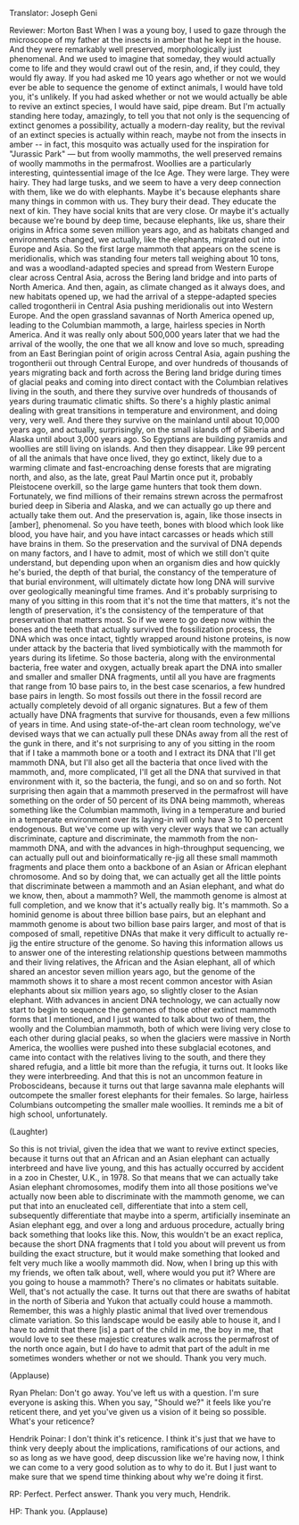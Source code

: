 

Translator: Joseph Geni

Reviewer: Morton Bast
When I was a young boy,
I used to gaze through the microscope of my father
at the insects in amber that he kept in the house.
And they were remarkably well preserved,
morphologically just phenomenal.
And we used to imagine that someday,
they would actually come to life
and they would crawl out of the resin,
and, if they could, they would fly away.
If you had asked me 10 years ago whether or not
we would ever be able to sequence the genome of extinct animals,
I would have told you, it&#39;s unlikely.
If you had asked whether or not we would actually be able
to revive an extinct species,
I would have said, pipe dream.
But I&#39;m actually standing here today, amazingly,
to tell you that not only is the sequencing
of extinct genomes a possibility, actually a modern-day reality,
but the revival of an extinct species is actually within reach,
maybe not from the insects in amber --
in fact, this mosquito was actually used
for the inspiration for &quot;Jurassic Park&quot; —
but from woolly mammoths, the well preserved remains
of woolly mammoths in the permafrost.
Woollies are a particularly interesting,
quintessential image of the Ice Age.
They were large. They were hairy.
They had large tusks, and we seem to have
a very deep connection with them, like we do with elephants.
Maybe it&#39;s because elephants share
many things in common with us.
They bury their dead. They educate the next of kin.
They have social knits that are very close.
Or maybe it&#39;s actually because we&#39;re bound by deep time,
because elephants, like us, share their origins in Africa
some seven million years ago,
and as habitats changed and environments changed,
we actually, like the elephants, migrated out
into Europe and Asia.
So the first large mammoth that appears on the scene
is meridionalis, which was standing four meters tall
weighing about 10 tons, and was a woodland-adapted species
and spread from Western Europe clear across Central Asia,
across the Bering land bridge
and into parts of North America.
And then, again, as climate changed as it always does,
and new habitats opened up,
we had the arrival of a steppe-adapted species
called trogontherii in Central Asia
pushing meridionalis out into Western Europe.
And the open grassland savannas of North America
opened up, leading to the Columbian mammoth,
a large, hairless species in North America.
And it was really only about 500,000 years later
that we had the arrival of the woolly,
the one that we all know and love so much,
spreading from an East Beringian point of origin
across Central Asia, again pushing the trogontherii
out through Central Europe,
and over hundreds of thousands of years
migrating back and forth across the Bering land bridge
during times of glacial peaks
and coming into direct contact
with the Columbian relatives living in the south,
and there they survive over hundreds of thousands of years
during traumatic climatic shifts.
So there&#39;s a highly plastic animal dealing with great transitions
in temperature and environment, and doing very, very well.
And there they survive on the mainland until about 10,000 years ago,
and actually, surprisingly, on the small islands off of Siberia
and Alaska until about 3,000 years ago.
So Egyptians are building pyramids
and woollies are still living on islands.
And then they disappear.
Like 99 percent of all the animals that have once lived,
they go extinct, likely due to a warming climate
and fast-encroaching dense forests
that are migrating north,
and also, as the late, great Paul Martin once put it,
probably Pleistocene overkill,
so the large game hunters that took them down.
Fortunately, we find millions of their remains
strewn across the permafrost buried deep
in Siberia and Alaska, and we can actually go up there
and actually take them out.
And the preservation is, again,
like those insects in [amber], phenomenal.
So you have teeth, bones with blood
which look like blood, you have hair,
and you have intact carcasses or heads
which still have brains in them.
So the preservation and the survival of DNA
depends on many factors, and I have to admit,
most of which we still don&#39;t quite understand,
but depending upon when an organism dies
and how quickly he&#39;s buried, the depth of that burial,
the constancy of the temperature of that burial environment,
will ultimately dictate how long DNA will survive
over geologically meaningful time frames.
And it&#39;s probably surprising to many of you
sitting in this room that it&#39;s not the time that matters,
it&#39;s not the length of preservation,
it&#39;s the consistency of the temperature of that preservation that matters most.
So if we were to go deep now within the bones
and the teeth that actually survived the fossilization process,
the DNA which was once intact, tightly wrapped
around histone proteins, is now under attack
by the bacteria that lived symbiotically with the mammoth
for years during its lifetime.
So those bacteria, along with the environmental bacteria,
free water and oxygen, actually break apart the DNA
into smaller and smaller and smaller DNA fragments,
until all you have are fragments that range
from 10 base pairs to, in the best case scenarios,
a few hundred base pairs in length.
So most fossils out there in the fossil record
are actually completely devoid of all organic signatures.
But a few of them actually have DNA fragments
that survive for thousands,
even a few millions of years in time.
And using state-of-the-art clean room technology,
we&#39;ve devised ways that we can actually pull these DNAs
away from all the rest of the gunk in there,
and it&#39;s not surprising to any of you sitting in the room
that if I take a mammoth bone or a tooth
and I extract its DNA that I&#39;ll get mammoth DNA,
but I&#39;ll also get all the bacteria that once lived with the mammoth,
and, more complicated, I&#39;ll get all the DNA
that survived in that environment with it,
so the bacteria, the fungi, and so on and so forth.
Not surprising then again that a mammoth
preserved in the permafrost will have something
on the order of 50 percent of its DNA being mammoth,
whereas something like the Columbian mammoth,
living in a temperature and buried in a temperate environment
over its laying-in will only have 3 to 10 percent endogenous.
But we&#39;ve come up with very clever ways
that we can actually discriminate, capture and discriminate,
the mammoth from the non-mammoth DNA,
and with the advances in high-throughput sequencing,
we can actually pull out and bioinformatically
re-jig all these small mammoth fragments
and place them onto a backbone
of an Asian or African elephant chromosome.
And so by doing that, we can actually get all the little points
that discriminate between a mammoth and an Asian elephant,
and what do we know, then, about a mammoth?
Well, the mammoth genome is almost at full completion,
and we know that it&#39;s actually really big. It&#39;s mammoth.
So a hominid genome is about three billion base pairs,
but an elephant and mammoth genome
is about two billion base pairs larger, and most of that
is composed of small, repetitive DNAs
that make it very difficult to actually re-jig the entire structure of the genome.
So having this information allows us to answer
one of the interesting relationship questions
between mammoths and their living relatives,
the African and the Asian elephant,
all of which shared an ancestor seven million years ago,
but the genome of the mammoth shows it to share
a most recent common ancestor with Asian elephants
about six million years ago,
so slightly closer to the Asian elephant.
With advances in ancient DNA technology,
we can actually now start to begin to sequence
the genomes of those other extinct mammoth forms that I mentioned,
and I just wanted to talk about two of them,
the woolly and the Columbian mammoth,
both of which were living very close to each other
during glacial peaks,
so when the glaciers were massive in North America,
the woollies were pushed into these subglacial ecotones,
and came into contact with the relatives living to the south,
and there they shared refugia,
and a little bit more than the refugia, it turns out.
It looks like they were interbreeding.
And that this is not an uncommon feature
in Proboscideans, because it turns out
that large savanna male elephants will outcompete
the smaller forest elephants for their females.
So large, hairless Columbians
outcompeting the smaller male woollies.
It reminds me a bit of high school, unfortunately.

(Laughter)

So this is not trivial, given the idea that we want
to revive extinct species, because it turns out
that an African and an Asian elephant
can actually interbreed and have live young,
and this has actually occurred by accident in a zoo
in Chester, U.K., in 1978.
So that means that we can actually take Asian elephant chromosomes,
modify them into all those positions we&#39;ve actually now
been able to discriminate with the mammoth genome,
we can put that into an enucleated cell,
differentiate that into a stem cell,
subsequently differentiate that maybe into a sperm,
artificially inseminate an Asian elephant egg,
and over a long and arduous procedure,
actually bring back something that looks like this.
Now, this wouldn&#39;t be an exact replica,
because the short DNA fragments that I told you about
will prevent us from building the exact structure,
but it would make something that looked and felt
very much like a woolly mammoth did.
Now, when I bring up this with my friends,
we often talk about, well, where would you put it?
Where are you going to house a mammoth?
There&#39;s no climates or habitats suitable.
Well, that&#39;s not actually the case.
It turns out that there are swaths of habitat
in the north of Siberia and Yukon
that actually could house a mammoth.
Remember, this was a highly plastic animal
that lived over tremendous climate variation.
So this landscape would be easily able to house it,
and I have to admit that there [is] a part of the child in me,
the boy in me, that would love to see
these majestic creatures walk across the permafrost
of the north once again, but I do have to admit
that part of the adult in me sometimes wonders
whether or not we should.
Thank you very much.

(Applause)


Ryan Phelan: Don&#39;t go away.
You&#39;ve left us with a question.
I&#39;m sure everyone is asking this. When you say, &quot;Should we?&quot;
it feels like you&#39;re reticent there,
and yet you&#39;ve given us a vision of it being so possible.
What&#39;s your reticence?

Hendrik Poinar: I don&#39;t think it&#39;s reticence.
I think it&#39;s just that we have to think very deeply
about the implications, ramifications of our actions,
and so as long as we have good, deep discussion
like we&#39;re having now, I think
we can come to a very good solution as to why to do it.
But I just want to make sure that we spend time
thinking about why we&#39;re doing it first.

RP: Perfect. Perfect answer. Thank you very much, Hendrik.

HP: Thank you. 
(Applause)

